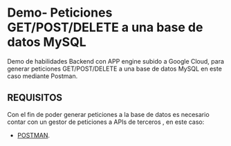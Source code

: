 # Demo- Peticiones GET/POST/DELETE a una base de datos MySQL
Demo de habilidades Backend con APP engine subido a Google Cloud, para generar peticiones GET/POST/DELETE a una base de datos MySQL en este caso mediante Postman.


## REQUISITOS
Con el fin de poder generar peticiones a la base de datos  es necesario contar con un gestor de peticiones a  APIs de terceros , en este caso:

- [POSTMAN](https://www.postman.com/downloads/).




